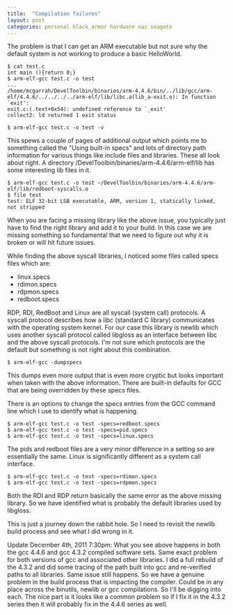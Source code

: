 ```yaml
---
title:  "Compilation failures"
layout: post
categories: personal black_armor hardware nas seagate
---
```


The problem is that I can get an ARM executable but not sure why the default system is not working to produce a basic HelloWorld.

<!-- excerpt-end -->

``` shell
$ cat test.c
int main (){return 0;}
$ arm-elf-gcc test.c -o test
...
/home/mcgarrah/DevelToolbin/binaries/arm-4.4.6/bin/../lib/gcc/arm-elf/4.4.6/../../../../arm-elf/lib/libc.a(lib_a-exit.o): In function `exit':
exit.c:(.text+0x54): undefined reference to `_exit'
collect2: ld returned 1 exit status

$ arm-elf-gcc test.c -o test -v
```

This spews a couple of pages of additional output which points me to something called the "Using built-in specs" and lots of directory path information for various things like include files and libraries. These all look about right. A directory /DevelToolbin/binaries/arm-4.4.6/arm-elf/lib has some interesting lib files in it.

``` shell
$ arm-elf-gcc test.c -o test ~/DevelToolbin/binaries/arm-4.4.6/arm-elf/lib/redboot-syscalls.o
$ file test
test: ELF 32-bit LSB executable, ARM, version 1, statically linked, not stripped
```

When you are facing a missing library like the above issue, you typically just have to find the right library and add it to your build.  In this case we are missing something so fundamental that we need to figure out why it is broken or will hit future issues.

While finding the above syscall libraries, I noticed some files called specs files which are:

* linux.specs
* rdimon.specs
* rdpmon.specs
* redboot.specs

RDP, RDI, RedBoot and Linux are all syscall (system call) protocols. A syscall protocol describes how a libc (standard C library) communicates with the operating system kernel. For our case this library is newlib which uses another syscall protocol called libgloss as an interface between libc and the above syscall protocols.  I'm not sure which protocols are the default but something is not right about this combination.

```shell
$ arm-elf-gcc -dumpspecs
```

This dumps even more output that is even more cryptic but looks important when taken with the above information. There are built-in defaults for GCC that are being overridden by these specs files.

There is an options to change the specs entries from the GCC command line which I use to identify what is happening.

```shell
$ arm-elf-gcc test.c -o test -specs=redboot.specs
$ arm-elf-gcc test.c -o test -specs=pid.specs
$ arm-elf-gcc test.c -o test -specs=linux.specs
```

The pids and redboot files are a very minor difference in a setting so are essentially the same.  Linux is significantly different as a system call interface.

```shell
$ arm-elf-gcc test.c -o test -specs=rdimon.specs
$ arm-elf-gcc test.c -o test -specs=rdpmon.specs
```

Both the RDI and RDP return basically the same error as the above missing library.  So we have identified what is probably the default libraries used by libgloss.

This is just a journey down the rabbit hole. So I need to revisit the newlib build process and see what I did wrong in it.

Update December 4th, 2011 7:30pm: What you see above happens in both the gcc 4.4.6 and gcc 4.3.2 compiled software sets. Same exact problem for both versions of gcc and associated other libraries. I did a full rebuild of the 4.3.2 and did some tracing of the path built into gcc and re-verified paths to all libraries. Same issue still happens. So we have a genuine problem in the build process that is impacting the compiler.  Could be in any place across the binutils, newlib or gcc compilations. So I'll be digging into each. The nice part is it looks like a common problem so if I fix it in the 4.3.2 series then it will probably fix in the 4.4.6 series as well.
